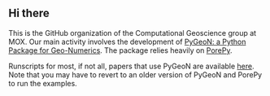 ## Hi there

This is the GitHub organization of the Computational Geoscience group at MOX. Our main activity involves the development of [PyGeoN: a Python Package for Geo-Numerics](https://github.com/compgeo-mox/pygeon). The package relies heavily on [PorePy](https://github.com/pmgbergen/porepy).

Runscripts for most, if not all, papers that use PyGeoN are available [here](https://github.com/compgeo-mox/.github/blob/main/profile/papers.md). <br>
Note that you may have to revert to an older version of PyGeoN and PorePy to run the examples.
